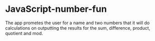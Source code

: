 # JavaScript-number-fun
The app prometes the user for a name and two numbers that it will do calculations on outputting the results for the sum, difference, product, quotient and mod.
